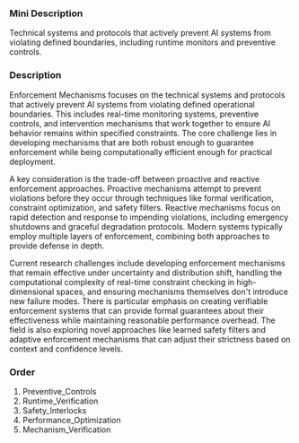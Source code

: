 ### Mini Description

Technical systems and protocols that actively prevent AI systems from violating defined boundaries, including runtime monitors and preventive controls.

### Description

Enforcement Mechanisms focuses on the technical systems and protocols that actively prevent AI systems from violating defined operational boundaries. This includes real-time monitoring systems, preventive controls, and intervention mechanisms that work together to ensure AI behavior remains within specified constraints. The core challenge lies in developing mechanisms that are both robust enough to guarantee enforcement while being computationally efficient enough for practical deployment.

A key consideration is the trade-off between proactive and reactive enforcement approaches. Proactive mechanisms attempt to prevent violations before they occur through techniques like formal verification, constraint optimization, and safety filters. Reactive mechanisms focus on rapid detection and response to impending violations, including emergency shutdowns and graceful degradation protocols. Modern systems typically employ multiple layers of enforcement, combining both approaches to provide defense in depth.

Current research challenges include developing enforcement mechanisms that remain effective under uncertainty and distribution shift, handling the computational complexity of real-time constraint checking in high-dimensional spaces, and ensuring mechanisms themselves don't introduce new failure modes. There is particular emphasis on creating verifiable enforcement systems that can provide formal guarantees about their effectiveness while maintaining reasonable performance overhead. The field is also exploring novel approaches like learned safety filters and adaptive enforcement mechanisms that can adjust their strictness based on context and confidence levels.

### Order

1. Preventive_Controls
2. Runtime_Verification
3. Safety_Interlocks
4. Performance_Optimization
5. Mechanism_Verification
